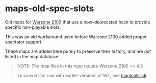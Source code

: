 # maps-old-spec-slots

Old maps for [Warzone 2100](https://github.com/Warzone2100/warzone2100) that use a now-deprecated hack to provide specific non-playable slots.

This was an old workaround used before Warzone 2100 added proper spectator support.

These maps are added here purely to preserve their history, and are _not_ listed in the map database.

> NOTE: The map files in this repo require Warzone 2100 >= 4.3
>
> To convert for use with earlier versions of WZ, use [maptools-cli](https://github.com/Warzone2100/maptools-cli).
